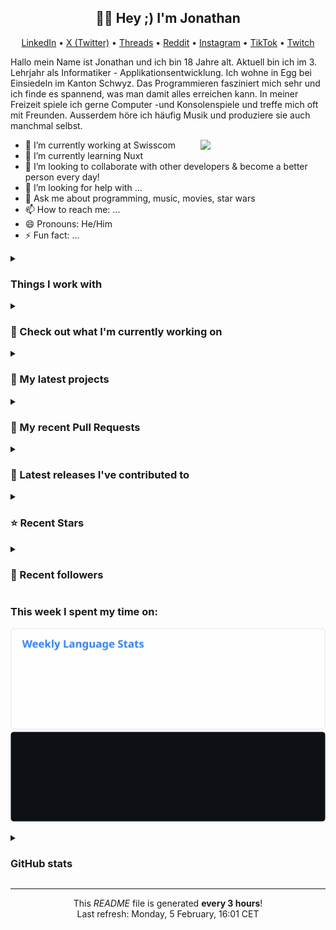 <h2 align="center">👋🏻 Hey ;) I'm Jonathan</h2>

<p align="center">
  <a href="https://www.linkedin.com/in/jonathan-russ-swisscom">LinkedIn</a> •
  <a href="https://twitter.com/JonathanXD12_">X (Twitter)</a> •
  <a href="https://www.threads.net/@jonathan_russ_">Threads</a> •
  <a href="https://www.reddit.com/user/JonathanXD12">Reddit</a> •
  <a href="https://www.instagram.com/jonathan_russ_">Instagram</a> •
  <a href="https://www.tiktok.com/@jonathan_russ_">TikTok</a> •
  <a href="https://www.twitch.tv/jonathanxd12_">Twitch</a>
</p>

Hallo mein Name ist Jonathan und ich bin 18 Jahre alt. Aktuell bin ich im 3. Lehrjahr als Informatiker - Applikationsentwicklung. Ich wohne in Egg bei Einsiedeln im Kanton Schwyz. Das Programmieren fasziniert mich sehr und ich finde es spannend, was man damit alles erreichen kann. In meiner Freizeit spiele ich gerne Computer -und Konsolenspiele und treffe mich oft mit Freunden. Ausserdem höre ich häufig Musik und produziere sie auch manchmal selbst.

<img
  align="right"
  src="https://user-images.githubusercontent.com/5713670/87202985-820dcb80-c2b6-11ea-9f56-7ec461c497c3.gif"
  width="200"
/>

- 🔭 I’m currently working at Swisscom
- 🌱 I’m currently learning Nuxt
- 👯 I’m looking to collaborate with other developers & become a better person every day!
- 🤔 I’m looking for help with ...
- 💬 Ask me about programming, music, movies, star wars
- 📫 How to reach me: ...
- 😄 Pronouns: He/Him
- ⚡ Fun fact: ...

<details>
  <summary><h3>Things I work with</h3></summary>
  <p>
    <img alt="Bun" src="https://img.shields.io/badge/-Bun-000000?style=flat-square&logo=Bun&logoColor=white" />
    <img alt="Markdown" src="https://img.shields.io/badge/-Markdown-000000?style=flat-square&logo=Markdown&logoColor=white" />
    <img alt="Next.js" src="https://img.shields.io/badge/-Next.js-000000?style=flat-square&logo=Next.js&logoColor=white" />
    <img alt="iOS" src="https://img.shields.io/badge/-iOS-000000?style=flat-square&logo=iOS&logoColor=white" />
    <img alt="macOS" src="https://img.shields.io/badge/-macOS-000000?style=flat-square&logo=macOS&logoColor=white" />
    <img alt="JetBrains" src="https://img.shields.io/badge/-JetBrains-000000?style=flat-square&logo=JetBrains&logoColor=white" />
    <img alt="Fig" src="https://img.shields.io/badge/-Fig-000000?style=flat-square&logo=Fig&logoColor=white" />
    <img alt="Unity" src="https://img.shields.io/badge/-Unity-000000?style=flat-square&logo=Unity&logoColor=white" />
    <img alt="Vercel" src="https://img.shields.io/badge/-Vercel-000000?style=flat-square&logo=Vercel&logoColor=white" />
    <img alt="Notion" src="https://img.shields.io/badge/-Notion-000000?style=flat-square&logo=Notion&logoColor=white" />
    <img alt="CodePen" src="https://img.shields.io/badge/-CodePen-000000?style=flat-square&logo=CodePen&logoColor=white" />
    <img alt="GitHub Copilot" src="https://img.shields.io/badge/-GitHub%20Copilot-000000?style=flat-square&logo=GitHub%20Copilot&logoColor=white" />
    <img alt="Medium" src="https://img.shields.io/badge/-Medium-000000?style=flat-square&logo=Medium&logoColor=white" />
    <img alt="X (Twitter)" src="https://img.shields.io/badge/-X%20%28Twitter%29-000000?style=flat-square&logo=X&logoColor=white" />
    <img alt="JWT" src="https://img.shields.io/badge/-JWT-000000?style=flat-square&logo=JSON%20Web%20Tokens&logoColor=white" />
    <img alt="IntelliJ IDEA" src="https://img.shields.io/badge/-IntelliJ%20IDEA-000000?style=flat-square&logo=IntelliJ%20IDEA&logoColor=white" />
    <img alt="Microsoft" src="https://img.shields.io/badge/-Microsoft-5E5E5E?style=flat-square&logo=Microsoft&logoColor=white" />
    <img alt="Internet Archive" src="https://img.shields.io/badge/-Internet%20Archive-666666?style=flat-square&logo=Internet%20Archive&logoColor=white" />
    <img alt="GitHub" src="https://img.shields.io/badge/-GitHub-181717?style=flat-square&logo=GitHub&logoColor=white" />
    <img alt="Ansible" src="https://img.shields.io/badge/-Ansible-EE0000?style=flat-square&logo=Ansible&logoColor=white" />
    <img alt="Raycast" src="https://img.shields.io/badge/-Raycast-FF6363?style=flat-square&logo=Raycast&logoColor=white" />
    <img alt="Giphy" src="https://img.shields.io/badge/-Giphy-FF6666?style=flat-square&logo=Giphy&logoColor=white" />
    <img alt="NPM" src="https://img.shields.io/badge/-NPM-CB3837?style=flat-square&logo=npm&logoColor=white" />
    <img alt="Arc" src="https://img.shields.io/badge/-Arc-FCBFBD?style=flat-square&logo=Arc&logoColor=black" />
    <img alt="Rollup.js" src="https://img.shields.io/badge/-Rollup.js-EC4A3F?style=flat-square&logo=Rollup.js&logoColor=white" />
    <img alt="Swift" src="https://img.shields.io/badge/-Swift-F05138?style=flat-square&logo=Swift&logoColor=white" />
    <img alt="Git" src="https://img.shields.io/badge/-Git-F05032?style=flat-square&logo=Git&logoColor=white" />
    <img alt="HTML5" src="https://img.shields.io/badge/-HTML5-E34F26?style=flat-square&logo=HTML5&logoColor=white" />
    <img alt="MySQL" src="https://img.shields.io/badge/-MySQL-E34F26?style=flat-square&logo=MySQL&logoColor=white" />
    <img alt="Figma" src="https://img.shields.io/badge/-Figma-F24E1E?style=flat-square&logo=Figma&logoColor=white" />
    <img alt="Ubuntu" src="https://img.shields.io/badge/-Ubuntu-E95420?style=flat-square&logo=Ubuntu&logoColor=white" />
    <img alt="Postman" src="https://img.shields.io/badge/-Postman-FF6C37?style=flat-square&logo=Postman&logoColor=white" />
    <img alt="Reddit" src="https://img.shields.io/badge/-Reddit-FF4500?style=flat-square&logo=Reddit&logoColor=white" />
    <img alt="GitLab" src="https://img.shields.io/badge/-GitLab-FC6D26?style=flat-square&logo=GitLab&logoColor=white" />
    <img alt="Fireship" src="https://img.shields.io/badge/-Fireship-EB844E?style=flat-square&logo=Fireship&logoColor=white" />
    <img alt="Stack Overflow" src="https://img.shields.io/badge/-Stack%20Overflow-F58025?style=flat-square&logo=Stack%20Overflow&logoColor=white" />
    <img alt="Blender" src="https://img.shields.io/badge/-Blender-E87D0D?style=flat-square&logo=Blender&logoColor=white" />
    <img alt="diagrams.net" src="https://img.shields.io/badge/-diagrams.net-F08705?style=flat-square&logo=diagrams.net&logoColor=white" />
    <img alt="Homebrew" src="https://img.shields.io/badge/-Homebrew-FBB040?style=flat-square&logo=Homebrew&logoColor=black" />
    <img alt="Prettier" src="https://img.shields.io/badge/-Prettier-F7B93E?style=flat-square&logo=Prettier&logoColor=black" />
    <img alt="JavaScript" src="https://img.shields.io/badge/-JavaScript-F7DF1E?style=flat-square&logo=JavaScript&logoColor=black" />
    <img alt="Swagger" src="https://img.shields.io/badge/-Swagger-85EA2D?style=flat-square&logo=Swagger&logoColor=black" />
    <img alt="Bash" src="https://img.shields.io/badge/-Bash-4EAA25?style=flat-square&logo=GNU%20Bash&logoColor=white" />
    <img alt="Minecraft" src="https://img.shields.io/badge/-Minecraft-3C8527?style=flat-square&logo=Minecraft&logoColor=white" />
    <img alt="Node.js" src="https://img.shields.io/badge/-Node.js-339933?style=flat-square&logo=Node.js&logoColor=white" />
    <img alt="MongoDB" src="https://img.shields.io/badge/-MongoDB-47A248?style=flat-square&logo=MongoDB&logoColor=white" />
    <img alt="JFrog" src="https://img.shields.io/badge/-JFrog-40BE46?style=flat-square&logo=JFrog&logoColor=white" />
    <img alt="HTTPie" src="https://img.shields.io/badge/-HTTPie-73DC8C?style=flat-square&logo=HTTPie&logoColor=black" />
    <img alt="Android Studio" src="https://img.shields.io/badge/-Android%20Studio-3DDC84?style=flat-square&logo=Android%20Studio&logoColor=white" />
    <img alt="Imgur" src="https://img.shields.io/badge/-Imgur-1BB76E?style=flat-square&logo=Imgur&logoColor=white" />
    <img alt="Supabase" src="https://img.shields.io/badge/-Supabase-3FCF8E?style=flat-square&logo=Supabase&logoColor=white" />
    <img alt="Vue.js" src="https://img.shields.io/badge/-Vue.js-4FC08D?style=flat-square&logo=Vue.js&logoColor=white" />
    <img alt="Khan Academy" src="https://img.shields.io/badge/-Khan%20Academy-14BF96?style=flat-square&logo=Khan%20Academy&logoColor=white" />
    <img alt="GitKraken" src="https://img.shields.io/badge/-GitKraken-179287?style=flat-square&logo=GitKraken&logoColor=white" />
    <img alt="Tailwind CSS" src="https://img.shields.io/badge/-Tailwind%20CSS-06B6D4?style=flat-square&logo=Tailwind%20CSS&logoColor=white" />
    <img alt="Electron" src="https://img.shields.io/badge/-Electron-47848F?style=flat-square&logo=Electron&logoColor=white" />
    <img alt="Gradle" src="https://img.shields.io/badge/-Gradle-02303A?style=flat-square&logo=Gradle&logoColor=white" />
    <img alt="React" src="https://img.shields.io/badge/-React-61DAFB?style=flat-square&logo=React&logoColor=black" />
    <img alt="MariaDB" src="https://img.shields.io/badge/-MariaDB-003545?style=flat-square&logo=MariaDB&logoColor=white" />
    <img alt="Logitech" src="https://img.shields.io/badge/-Logitech-00B8FC?style=flat-square&logo=Logitech&logoColor=white" />
    <img alt="Webpack" src="https://img.shields.io/badge/-Webpack-8DD6F9?style=flat-square&logo=Webpack&logoColor=black" />
    <img alt="Dependabot" src="https://img.shields.io/badge/-Dependabot-025E8C?style=flat-square&logo=Dependabot&logoColor=white" />
    <img alt="Aseprite" src="https://img.shields.io/badge/-Aseprite-7D929E?style=flat-square&logo=Aseprite&logoColor=white" />
    <img alt="Codecademy" src="https://img.shields.io/badge/-Codecademy-1F4056?style=flat-square&logo=Codecademy&logoColor=white" />
    <img alt="VS Code" src="https://img.shields.io/badge/-VS%20Code-007ACC?style=flat-square&logo=Visual%20Studio%20Code&logoColor=white" />
    <img alt="CSS3" src="https://img.shields.io/badge/-CSS3-1572B6?style=flat-square&logo=CSS3&logoColor=white" />
    <img alt="Docker" src="https://img.shields.io/badge/-Docker-2496ED?style=flat-square&logo=Docker&logoColor=white" />
    <img alt="Python" src="https://img.shields.io/badge/-Python-3776AB?style=flat-square&logo=Python&logoColor=white" />
    <img alt="DeepL" src="https://img.shields.io/badge/-DeepL-0F2B46?style=flat-square&logo=DeepL&logoColor=white" />
    <img alt="LinkedIn" src="https://img.shields.io/badge/-LinkedIn-0A66C2?style=flat-square&logo=LinkedIn&logoColor=white" />
    <img alt="iCloud" src="https://img.shields.io/badge/-iCloud-3693F3?style=flat-square&logo=iCloud&logoColor=white" />
    <img alt="TypeScript" src="https://img.shields.io/badge/-TypeScript-3178C6?style=flat-square&logo=TypeScript&logoColor=white" />
    <img alt="GitHub Actions" src="https://img.shields.io/badge/-GitHub%20Actions-2088FF?style=flat-square&logo=GitHub%20Actions&logoColor=white" />
    <img alt="Xcode" src="https://img.shields.io/badge/-Xcode-147EFB?style=flat-square&logo=Xcode&logoColor=white" />
    <img alt="MDX" src="https://img.shields.io/badge/-MDX-1B1F24?style=flat-square&logo=MDX&logoColor=white" />
    <img alt="AWS" src="https://img.shields.io/badge/-AWS-232F3E?style=flat-square&logo=Amazon%20Web%20Services&logoColor=white" />
    <img alt="Google Cloud" src="https://img.shields.io/badge/-Google%20Cloud-4285F4?style=flat-square&logo=Google%20Cloud&logoColor=white" />
    <img alt="Jetpack Compose" src="https://img.shields.io/badge/-Jetpack%20Compose-4285F4?style=flat-square&logo=Jetpack%20Compose&logoColor=white" />
    <img alt="Prisma" src="https://img.shields.io/badge/-Prisma-2D3748?style=flat-square&logo=Prisma&logoColor=white" />
    <img alt="NordVPN" src="https://img.shields.io/badge/-NordVPN-4687FF?style=flat-square&logo=NordVPN&logoColor=white" />
    <img alt="Kubernetes" src="https://img.shields.io/badge/-Kubernetes-326CE5?style=flat-square&logo=Kubernetes&logoColor=white" />
    <img alt="PostgreSQL" src="https://img.shields.io/badge/-PostgreSQL-4169E1?style=flat-square&logo=PostgreSQL&logoColor=white" />
    <img alt="Discord" src="https://img.shields.io/badge/-Discord-5865F2?style=flat-square&logo=Discord&logoColor=white" />
    <img alt="Vite" src="https://img.shields.io/badge/-Vite-646CFF?style=flat-square&logo=Vite&logoColor=white" />
    <img alt="Strapi" src="https://img.shields.io/badge/-Strapi-4945FF?style=flat-square&logo=Strapi&logoColor=white" />
    <img alt="ESLint" src="https://img.shields.io/badge/-ESLint-4B32C3?style=flat-square&logo=ESLint&logoColor=white" />
    <img alt="C#" src="https://img.shields.io/badge/-C%23-512BD4?style=flat-square&logo=C%23&logoColor=white" />
    <img alt="OpenAI" src="https://img.shields.io/badge/-OpenAI-412991?style=flat-square&logo=OpenAI&logoColor=white" />
    <img alt="Hostinger" src="https://img.shields.io/badge/-Hostinger-673DE6?style=flat-square&logo=Hostinger&logoColor=white" />
    <img alt="Kotlin" src="https://img.shields.io/badge/-Kotlin-7F52FF?style=flat-square&logo=Kotlin&logoColor=white" />
    <img alt="Slack" src="https://img.shields.io/badge/-Slack-4A154B?style=flat-square&logo=Slack&logoColor=white" />
    <img alt="Gumroad" src="https://img.shields.io/badge/-Gumroad-FF90E8?style=flat-square&logo=Gumroad&logoColor=black" />
    <img alt="Sass" src="https://img.shields.io/badge/-Sass-CC6699?style=flat-square&logo=Sass&logoColor=white" />
    <img alt="Nest.js" src="https://img.shields.io/badge/-Nest.js-E0234E?style=flat-square&logo=NestJS&logoColor=white" />
    <img alt="Instagram" src="https://img.shields.io/badge/-Instagram-E4405F?style=flat-square&logo=Instagram&logoColor=white" />
    <img alt="Jest" src="https://img.shields.io/badge/-Jest-C21325?style=flat-square&logo=Jest&logoColor=white" />
    <img alt="Mojang" src="https://img.shields.io/badge/-Mojang-EF323D?style=flat-square&logo=Mojang%20Studios&logoColor=white" />
  </p>
</details>
<details>
  <summary><h3>👷 Check out what I'm currently working on</h3></summary>
  <ul><li>
      <a href="https://github.com/Emilijan08/Online-Shop-Frontend">Emilijan08/Online-Shop-Frontend</a> - </li><li>
      <a href="https://github.com/Emilijan08/Online-Shop-Backend">Emilijan08/Online-Shop-Backend</a> - </li><li>
      <a href="https://github.com/JonathanXDR/Atom-Blog">JonathanXDR/Atom-Blog</a> - 📖 Blog for Atom, the hackable text editor.</li><li>
      <a href="https://github.com/JonathanXDR/Atom">JonathanXDR/Atom</a> - A recreation of the Atom.io website using Next.js, preserving its design and content as it was on December 15, 2022, the official sunset date of the Atom project.</li><li>
      <a href="https://github.com/JonathanXDR/Dotfiles">JonathanXDR/Dotfiles</a> - My dotfiles</li>
  </ul>
</details>
<details>
  <summary><h3>🌱 My latest projects</h3></summary>
  <ul><li><a href="https://github.com/JonathanXDR/Atom-Blog">JonathanXDR/Atom-Blog</a> - 📖 Blog for Atom, the hackable text editor.</li><li><a href="https://github.com/JonathanXDR/M323">JonathanXDR/M323</a> - Funktional programmieren</li><li><a href="https://github.com/JonathanXDR/ICT-Regional-Championships-2024-Prep-Tasks-Trade-17">JonathanXDR/ICT-Regional-Championships-2024-Prep-Tasks-Trade-17</a> - </li><li><a href="https://github.com/JonathanXDR/M183">JonathanXDR/M183</a> - Applikationssicherheit implementieren</li><li><a href="https://github.com/JonathanXDR/UEK-335">JonathanXDR/UEK-335</a> - Mobile-Applikation realisieren</li>
  </ul>
</details>
<details>
  <summary><h3>🔨 My recent Pull Requests</h3></summary>
  <ul><li><a href="https://github.com/JonathanXDR/Memory/pull/8">[Snyk] Upgrade vue from 3.4.25 to 3.4.26</a> on<a href="https://github.com/JonathanXDR/Memory">JonathanXDR/Memory</a></li><li><a href="https://github.com/JonathanXDR/Atom/pull/25">[Snyk] Fix for 6 vulnerabilities</a> on<a href="https://github.com/JonathanXDR/Atom">JonathanXDR/Atom</a></li><li><a href="https://github.com/JonathanXDR/Note-Library-Backend/pull/14">[Snyk] Upgrade @prisma/client from 5.12.1 to 5.13.0</a> on<a href="https://github.com/JonathanXDR/Note-Library-Backend">JonathanXDR/Note-Library-Backend</a></li><li><a href="https://github.com/JonathanXDR/Atom/pull/24">[Snyk] Security upgrade next from 14.1.0 to 14.1.1</a> on<a href="https://github.com/JonathanXDR/Atom">JonathanXDR/Atom</a></li><li><a href="https://github.com/JonathanXDR/Note-Library-Backend/pull/13">[Snyk] Upgrade: @nestjs/common, @nestjs/core, @nestjs/platform-express</a> on<a href="https://github.com/JonathanXDR/Note-Library-Backend">JonathanXDR/Note-Library-Backend</a></li>
  </ul>
</details>
<details>
  <summary><h3>🔭 Latest releases I've contributed to</h3></summary>
  <ul><li><a href="https://github.com/JonathanXDR/Application-Website-Frontend">JonathanXDR/Application-Website-Frontend</a> [`v2.2.6`](https://github.com/JonathanXDR/Application-Website-Frontend/releases/tag/v2.2.6) - My Personal Website</li><li><a href="https://github.com/Homebrew/homebrew-cask">Homebrew/homebrew-cask</a> [`v0.60.1`](https://github.com/Homebrew/homebrew-cask/releases/tag/v0.60.1) - 🍻 A CLI workflow for the administration of macOS applications distributed as binaries</li>
  </ul>
</details>
<details>
  <summary><h3>⭐ Recent Stars</h3></summary>
  <ul><li><a href="https://github.com/pwndoc/pwndoc">pwndoc/pwndoc</a> - Pentest Report Generator</li><li><a href="https://github.com/standard/eslint-config-standard">standard/eslint-config-standard</a> - ESLint Config for JavaScript Standard Style</li><li><a href="https://github.com/omondi8399/Github-Clone">omondi8399/Github-Clone</a> - This is a comprehensive Next.js GitHub Homepage template that incorporates powerful and popular web development libraries and practices. Developed using Next.js, Tailwind CSS, Framer Motion, and React String,</li><li><a href="https://github.com/mukulrajpoot262610/gist-clone">mukulrajpoot262610/gist-clone</a> - </li><li><a href="https://github.com/Fredkiss3/gh-next">Fredkiss3/gh-next</a> - A minimal Github clone built on nextjs app router.</li>
  </ul>
</details>
<details>
  <summary><h3>💖 Recent followers</h3></summary>
  <ul><li><a href="https://github.com/Emilijan08">**@Emilijan08**</a></li><li><a href="https://github.com/Juzuvli">**@Juzuvli**</a></li><li><a href="https://github.com/george0st">**@george0st**</a></li><li><a href="https://github.com/simylein">**@simylein**</a></li><li><a href="https://github.com/Maxi03milian">**@Maxi03milian**</a></li>
  </ul>
</details>

<h3>This week I spent my time on:</h3>







![light](https://raw.githubusercontent.com/JonathanXDR/JonathanXDR/main/images/wakatime_weekly_language_stats.svg#gh-light-mode-only)
![dark](https://raw.githubusercontent.com/JonathanXDR/JonathanXDR/main/images/wakatime_weekly_language_stats_black.svg#gh-dark-mode-only)

<details>
  <summary><h3>GitHub stats</h3></summary>

  <picture>
    <source
      srcset="
        https://github-readme-stats.vercel.app/api?username=jonathanxdr&show_icons=true&show=reviews,discussions_started,discussions_answered,prs_merged,prs_merged_percentage&theme=dark#gh-light-dark-only
      "
    />
    <source
      srcset="
        https://github-readme-stats.vercel.app/api?username=jonathanxdr&show_icons=true&show=reviews,discussions_started,discussions_answered,prs_merged,prs_merged_percentage&theme=light#gh-light-mode-only
      "
    />
    <img
      src="https://github-readme-stats.vercel.app/api?username=jonathanxdr&show_icons=true&show=reviews,discussions_started,discussions_answered,prs_merged,prs_merged_percentage"
    />
  </picture>

  <picture>
    <source
      srcset="
        https://github-readme-stats.vercel.app/api/top-langs/?username=jonathanxdr&layout=compact&theme=dark#gh-light-dark-only
      "
    />
    <source
      srcset="
        https://github-readme-stats.vercel.app/api/top-langs/?username=jonathanxdr&layout=compact&theme=light#gh-light-mode-only
      "
    />
    <img
      src="https://github-readme-stats.vercel.app/api/top-langs/?username=jonathanxdr&layout=compact"
    />
  </picture>
</details>

---

<p align="center">
  This <i>README</i> file is generated <b>every 3 hours</b>!<br />Last refresh:
  Monday, 5 February, 16:01 CET<br />
</p>
